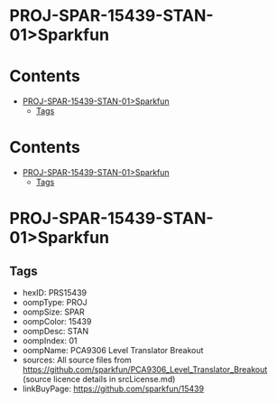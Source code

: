 
PROJ-SPAR-15439-STAN-01>Sparkfun
================================

Contents
========

* [PROJ-SPAR-15439-STAN-01>Sparkfun](#proj-spar-15439-stan-01sparkfun)
	* [Tags](#tags)

Contents
========

* [PROJ-SPAR-15439-STAN-01>Sparkfun](#proj-spar-15439-stan-01sparkfun)
	* [Tags](#tags)

# PROJ-SPAR-15439-STAN-01>Sparkfun

## Tags

- hexID: PRS15439
- oompType: PROJ
- oompSize: SPAR
- oompColor: 15439
- oompDesc: STAN
- oompIndex: 01
- oompName: PCA9306 Level Translator Breakout
- sources: All source files from https://github.com/sparkfun/PCA9306_Level_Translator_Breakout (source licence details in srcLicense.md)
- linkBuyPage: https://github.com/sparkfun/15439
